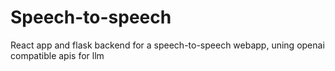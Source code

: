 # Speech-to-speech
React app and flask backend for a speech-to-speech webapp, uning openai compatible apis for llm
